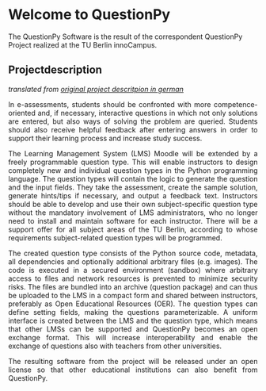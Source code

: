 # Welcome to QuestionPy

The QuestionPy Software is the result of the correspondent QuestionPy Project realized at the TU Berlin innoCampus.

## Projectdescription
*translated from [original project descritpion in german](https://www.tu.berlin/innocampus/projekte/questionpy)*

<p style="text-align:justify">In e-assessments, students should be confronted with more competence-oriented and, if 
necessary, interactive questions in which not only solutions are entered, but also ways of solving the problem are 
queried. Students should also receive helpful feedback after entering answers in order to support their learning 
process and increase study success.</p>

<p style="text-align:justify">The Learning Management System (LMS) Moodle will be extended by a freely programmable 
question type. This will enable instructors to design completely new and individual question types in the Python 
programming language. The question types will contain the logic to generate the question and the input fields. They 
take the assessment, create the sample solution, generate hints/tips if necessary, and output a feedback text. 
Instructors should be able to develop and use their own subject-specific question type without the mandatory 
involvement of LMS administrators, who no longer need to install and maintain software for each instructor. There will 
be a support offer for all subject areas of the TU Berlin, according to whose requirements subject-related question 
types will be programmed.</p>

<p style="text-align:justify">The created question type consists of the Python source code, metadata, all dependencies 
and optionally additional arbitrary files (e.g. images). The code is executed in a secured environment (sandbox) 
where arbitrary access to files and network resources is prevented to minimize security risks. The files are bundled 
into an archive (question package) and can thus be uploaded to the LMS in a compact form and shared between instructors, 
preferably as Open Educational Resources (OER). The question types can define setting fields, making the questions 
parameterizable. A uniform interface is created between the LMS and the question type, which means that other LMSs can 
be supported and QuestionPy becomes an open exchange format. This will increase interoperability and enable the 
exchange of questions also with teachers from other universities.</p>

<p style="text-align:justify">The resulting software from the project will be released under an open license so that 
other educational institutions can also benefit from QuestionPy.</p>

